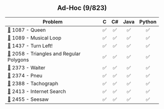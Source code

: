 <div align="center">

## Ad-Hoc (9/823)

| Problem                                                                                       |  C  | C#  | Java | Python |
| --------------------------------------------------------------------------------------------- | :-: | :-: | :--: | :----: |
| [📂](./1087%20-%20Queen) 1087 - Queen                                                         | ✅  | ✅  |  ✅  |   ✅   |
| [📂](./1089%20-%20Musical%20Loop) 1089 - Musical Loop                                         | ✅  | ✅  |  ✅  |   ✅   |
| [📂](./1437%20-%20Turn%20Left!) 1437 - Turn Left!                                             | ✅  | ✅  |  ✅  |   ✅   |
| [📂](./2058%20-%20Triangles%20and%20Regular%20Polygons) 2058 - Triangles and Regular Polygons | ✅  | ✅  |  ✅  |   ✅   |
| [📂](./2373%20-%20Waiter) 2373 - Waiter                                                       | ✅  | ✅  |  ✅  |   ✅   |
| [📂](./2374%20-%20Pneu) 2374 - Pneu                                                           | ✅  | ✅  |  ✅  |   ✅   |
| [📂](./2388%20-%20Tachograph) 2388 - Tachograph                                               | ✅  | ✅  |  ✅  |   ✅   |
| [📂](./2413%20-%20Internet%20Search) 2413 - Internet Search                                   | ✅  | ✅  |  ✅  |   ✅   |
| [📂](./2455%20-%20Seesaw) 2455 - Seesaw                                                       | ✅  | ✅  |  ✅  |   ✅   |

</div>
